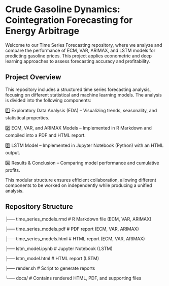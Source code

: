 # Crude Gasoline Dynamics: Cointegration Forecasting for Energy Arbitrage

Welcome to our Time Series Forecasting repository, where we analyze and compare the performance of ECM, VAR, ARIMAX, and LSTM models for predicting gasoline prices. This project applies econometric and deep learning approaches to assess forecasting accuracy and profitability.

## Project Overview
This repository includes a structured time series forecasting analysis, focusing on different statistical and machine learning models. The analysis is divided into the following components:

1️⃣ Exploratory Data Analysis (EDA) – Visualizing trends, seasonality, and statistical properties.

2️⃣ ECM, VAR, and ARIMAX Models – Implemented in R Markdown and compiled into a PDF and HTML report.

3️⃣ LSTM Model – Implemented in Jupyter Notebook (Python) with an HTML output.

4️⃣ Results & Conclusion – Comparing model performance and cumulative profits.

This modular structure ensures efficient collaboration, allowing different components to be worked on independently while producing a unified analysis.

## Repository Structure

├── time_series_models.rmd      # R Markdown file (ECM, VAR, ARIMAX)

├── time_series_models.pdf      # PDF report (ECM, VAR, ARIMAX)

├── time_series_models.html     # HTML report (ECM, VAR, ARIMAX)

├── lstm_model.ipynb            # Jupyter Notebook (LSTM)

├── lstm_model.html             # HTML report (LSTM)

├── render.sh                   # Script to generate reports

└── docs/                       # Contains rendered HTML, PDF, and supporting files



